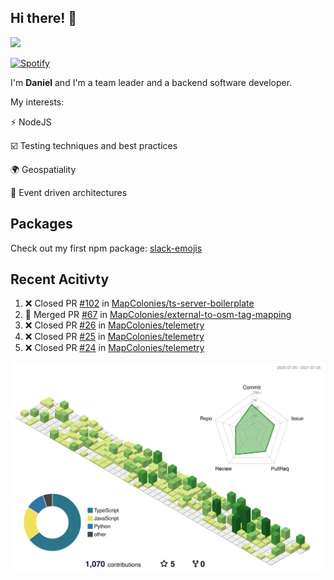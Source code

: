 ## Hi there! 👋

<p>
  <img src="https://github-readme-stats.vercel.app/api?username=syncush&theme=tokyonight">
</p>

[![Spotify](https://novatorem-rust.vercel.app/api/spotify)](https://open.spotify.com/user/syncush)

I'm **Daniel** and I'm a team leader and a backend software developer.

My interests:

⚡ NodeJS

☑️ Testing techniques and best practices

🌍 Geospatiality

🧠 Event driven architectures

## Packages
Check out my first npm package: [slack-emojis](https://www.npmjs.com/package/slack-emojis)

## Recent Acitivty
<!--START_SECTION:activity-->
1. ❌ Closed PR [#102](https://github.com/MapColonies/ts-server-boilerplate/pull/102) in [MapColonies/ts-server-boilerplate](https://github.com/MapColonies/ts-server-boilerplate)
2. 🎉 Merged PR [#67](https://github.com/MapColonies/external-to-osm-tag-mapping/pull/67) in [MapColonies/external-to-osm-tag-mapping](https://github.com/MapColonies/external-to-osm-tag-mapping)
3. ❌ Closed PR [#26](https://github.com/MapColonies/telemetry/pull/26) in [MapColonies/telemetry](https://github.com/MapColonies/telemetry)
4. ❌ Closed PR [#25](https://github.com/MapColonies/telemetry/pull/25) in [MapColonies/telemetry](https://github.com/MapColonies/telemetry)
5. ❌ Closed PR [#24](https://github.com/MapColonies/telemetry/pull/24) in [MapColonies/telemetry](https://github.com/MapColonies/telemetry)
<!--END_SECTION:activity-->

![contrib](./profile-3d-contrib/profile-green-animate.svg)
